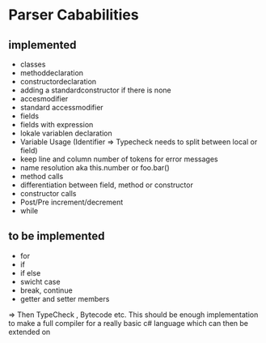 # Parser Cababilities

## implemented

- classes
- methoddeclaration
- constructordeclaration
- adding a standardconstructor if there is none
- accesmodifier
- standard accessmodifier
- fields
- fields with expression
- lokale variablen declaration
- Variable Usage (Identifier => Typecheck needs to split between local or field)
- keep line and column number of tokens for error messages
- name resolution aka this.number or foo.bar()
- method calls
- differentiation between field, method or constructor
- constructor calls
- Post/Pre increment/decrement
- while

## to be implemented

- for
- if
- if else
- swicht case
- break, continue
- getter and setter members


=> Then TypeCheck , Bytecode etc.
This should be enough implementation to make a full compiler for a really basic c# language which can then be extended on
